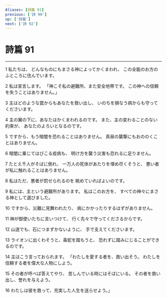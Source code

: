 ```yaml
---
Aliases: [詩篇 91]
previous: ['詩 90']
up: ['詩篇']
next: ['詩 92']
---
```

# 詩篇 91

***




1 
私たちは、 どんなものにもまさる神によってかくまわれ、 この全能のお方のふところに住んでいます。 



2 
私は宣言します。 「神こそ私の避難所、また安全地帯です。 この神への信頼を失うことはありません。」 



3 
主はどのような罠からもあなたを救い出し、 いのちを損なう病からも守ってくださいます。 



4 
主の翼の下に、あなたはかくまわれるのです。 また、主の変わることのない約束が、 あなたのよろいとなるのです。 



5 
ですから、もう暗闇を恐れることはありません。 真昼の襲撃にもおののくことはありません。 



6 
暗闇に乗じてはびこる疫病も、 明け方を襲う災害も恐れるに足りません。 



7 
たとえ千人がそばに倒れ、 一万人の死体があたりを埋め尽くそうと、 悪い者が私に触れることはありません。 



8 
私はただ、悪者が罰せられるのを 眺めていればよいのです。 



9 
私には、主という避難所があります。 私はこのお方を、 すべての神々にまさる神として選びました。 



10 
ですから、災難に見舞われたり、 病にかかったりするはずがありません。 



11 
神が御使いたちに言いつけて、 行く先々で守ってくださるからです。 



12 
山道でも、石につまずかないように、 手で支えてくださいます。 



13 
ライオンに出くわそうと、毒蛇を踏もうと、 恐れずに踏みにじることができるのです。 



14 
主はこう言っておられます。 「わたしを愛する者を、救い出そう。 わたしを信頼する者を偉大な人物にしよう。 



15 
その者が呼べば答えてやり、 苦しんでいる時にはそばにいる。 その者を救い出し、誉れを与えよう。 



16 
わたしは彼を救って、充実した人生を送らせよう。」
